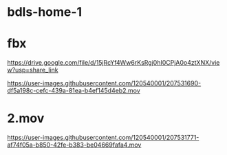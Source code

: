 # bdls-home-1

# fbx

https://drive.google.com/file/d/15jRcYf4Ww6rKsRgj0hI0CPjA0o4ztXNX/view?usp=share_link


https://user-images.githubusercontent.com/120540001/207531690-df5a198c-cefc-439a-81ea-b4ef145d4eb2.mov

# 2.mov



https://user-images.githubusercontent.com/120540001/207531771-af74f05a-b850-42fe-b383-be04669fafa4.mov




